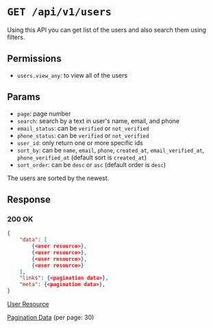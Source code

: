 # `GET /api/v1/users`
Using this API you can get list of the users and also search them using filters.


## Permissions

- `users.view_any`: to view all of the users

## Params

- `page`: page number
- `search`: search by a text in user's name, email, and phone
- `email_status`: can be `verified` or `not_verified`
- `phone_status`: can be `verified` or `not_verified`
- `user_id`: only return one or more specific ids
- `sort_by`: can be `name`, `email`, `phone`, `created_at`, `email_verified_at`, `phone_verified_at` (default sort is `created_at`)
- `sort_order`: can be `desc` or `asc` (default order is `desc`)

The users are sorted by the newest.

## Response

### 200 OK

```json
{
    "data": [
        {<user resource>},
        {<user resource>},
        {<user resource>},
        {<user resource>}
    ],
    "links": {<pagination data>},
    "meta": {<pagination data>},
}
```

[User Resource](user_resource.md)

[Pagination Data](../_globals/pagination-data.md) (per page: 30)
